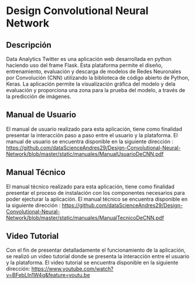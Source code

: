 # Design Convolutional Neural Network

## Descripción

Data Analytics Twitter es una aplicación web desarrollada en python haciendo uso del frame Flask. Esta plataforma permite el diseño, entrenamiento, evaluación y descarga de modelos de Redes Neuronales por Convolución (CNN) utilizando la biblioteca de código abierto de Python, Keras. La aplicación permite la visualización gráfica del modelo y dela evaluación y proporciona una zona para la prueba del modelo, a través de la predicción de imágenes.


## Manual de Usuario

El manual de usuario realizado para esta aplicación, tiene como finalidad presentar la interacción paso a paso entre el usuario y la plataforma. El manual de usuario se encuentra disponible en la siguiente dirección : https://github.com/dataScienceAndres29/Design-Convolutional-Neural-Network/blob/master/static/manuales/ManualUsuarioDeCNN.pdf

## Manual Técnico

El manual técnico realizado para esta aplicación, tiene como finalidad presentar el proceso de instalación con los componentes necesarios para poder ejecturar la aplicación. El manual técnico se encuentra disponible en la siguiente dirección : https://github.com/dataScienceAndres29/Design-Convolutional-Neural-Network/blob/master/static/manuales/ManualTecnicoDeCNN.pdf

## Video Tutorial 
Con el fin de presentar detalladamente el funcionamiento de la aplicación, se realizó un video tutorial donde se presenta la interacción entre el usuario y la plataforma. El video tutorial se encuentra disponible en la siguiente dirección: https://www.youtube.com/watch?v=BFebLIn1W4g&feature=youtu.be
